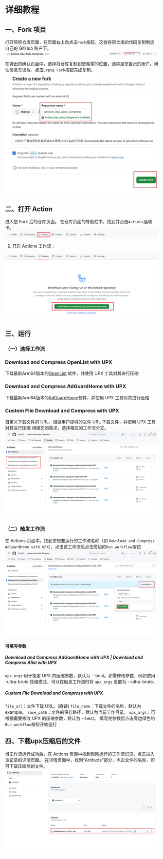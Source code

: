 # 详细教程

## 一、Fork 项目
打开项目仓库页面，在页面右上角点击`Fork`按钮。这会将原仓库的代码复制到您自己的 GitHub 账户下。
![fork](./images/fork-btn.png 'fork')

在弹出的确认页面中，选择将仓库复制到您希望的位置，通常是您自己的账户。确认信息无误后，点击`Crate Fork`按钮完成复制。
![fork2](./images/fork-detail.png 'fork2')

## 二、打开 Action
进入您 Fork 后的仓库页面。
在仓库页面的导航栏中，找到并点击`Actions`选项卡。
![Actions入口](./images/actions-btn.png 'Actions入口')

2. 开启 Actions 工作流：

![开启Actions工作流](./images/actions-enable.png '开启Actions工作流')

## 三、运行
### （一）选择工作流
### Download and Compress OpenList with UPX
下载最新Arm64版本的[OpenList](https://github.com/OpenListTeam/OpenList) 软件，并使用 UPX 工具对其进行压缩
### Download and Compress AdGuardHome with UPX
下载最新Arm64版本的[AdGuardHome](https://github.com/AdguardTeam/AdGuardHome)软件，并使用 UPX 工具对其进行压缩
### Custom File Download and Compress with UPX
自定义下载文件的 URL，根据用户提供的文件 URL 下载文件，并使用 UPX 工具对其进行压缩
根据您的需求，选择相应的工作流分支。
![选择工作流分支](./images/choose.png '选择工作流分支')

### （二）触发工作流

在 Actions 页面中，找到您想要运行的工作流名称（如 `Download and Compress AdGuardHome with UPX`），点击该工作流后点击旁边的`Run workflow`按钮
![run workflow](./images/run.png 'run workflow')

#### 可填写参数
##### Download and Compress AdGuardHome with UPX | Download and Compress Alist with UPX
`upx_args`:用于指定 UPX 的压缩参数，默认为 --best。如需修改参数，例如使用 --ultra-brute 压缩模式，可以在触发工作流时将 `upx_args` 设置为 --ultra-brute。
##### Custom File Download and Compress with UPX
`file_url`：文件下载 URL。(直链)
`file_name`：下载文件的名称，默认为 example。
`save_path`：文件的保存路径，默认为当前工作目录。
`upx_args`：可根据需要修改 UPX 的压缩参数，默认为 --best。
填写完参数后点击旁边绿色的`Run workflow`按钮开始运行

## 四、下载upx压缩后的文件
当工作流运行成功后，在 Actions 页面中找到刚刚运行的工作流记录，点击进入该记录的详情页面。
在详情页面中，找到“Artifacts”部分，点击文件的名称，即可下载压缩后的文件。
![download artifacts](./images/download.png 'run workflow')

